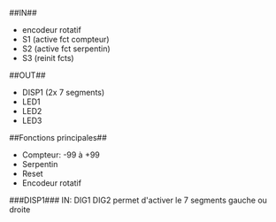 ##IN##
   - encodeur rotatif
   - S1 (active fct compteur)
   - S2 (active fct serpentin)
   - S3 (reinit fcts)

##OUT##
   - DISP1 (2x 7 segments)
   - LED1
   - LED2
   - LED3

##Fonctions principales##
   - Compteur: -99 à +99
   - Serpentin
   - Reset
   - Encodeur rotatif


###DISP1###
   IN: DIG1 DIG2 permet d'activer le 7 segments gauche ou droite
